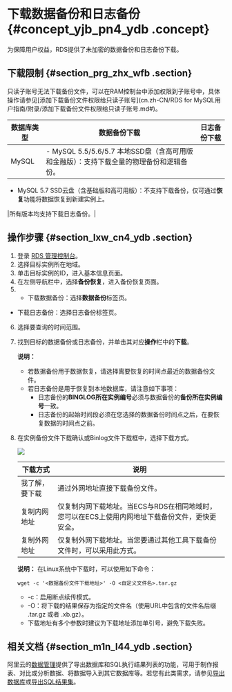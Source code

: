 # 下载数据备份和日志备份 {#concept_yjb_pn4_ydb .concept}

为保障用户权益，RDS提供了未加密的数据备份和日志备份下载。

## 下载限制 {#section_prg_zhx_wfb .section}

只读子账号无法下载备份文件，可以在RAM控制台中添加权限到子账号中，具体操作请参见[添加下载备份文件权限给只读子账号](cn.zh-CN/RDS for MySQL用户指南/附录/添加下载备份文件权限给只读子账号.md#)。

|数据库类型|数据备份下载|日志备份下载|
|-----|------|------|
|MySQL| -   MySQL 5.5/5.6/5.7 本地SSD盘（含高可用版和金融版）：支持下载全量的物理备份和逻辑备份。
-   MySQL 5.7 SSD云盘（含基础版和高可用版）：不支持下载备份，仅可通过**恢复**功能将数据恢复到新建实例上。

 |所有版本均支持下载日志备份。|

## 操作步骤 {#section_lxw_cn4_ydb .section}

1.  登录 [RDS 管理控制台](https://rds.console.aliyun.com/)。
2.  选择目标实例所在地域。
3.  单击目标实例的ID，进入基本信息页面。
4.  在左侧导航栏中，选择**备份恢复**，进入备份恢复页面。
5.  -   下载数据备份：选择**数据备份**标签页。
-   下载日志备份：选择日志备份标签页。
6.  选择要查询的时间范围。
7.  找到目标的数据备份或日志备份，并单击其对应**操作**栏中的**下载**。

    **说明：** 

    -   若数据备份用于数据恢复，请选择离要恢复的时间点最近的数据备份文件。
    -   若日志备份是用于恢复到本地数据库，请注意如下事项：
        -   日志备份的**BINGLOG所在实例编号**必须与数据备份的**备份所在实例编号**一致。
        -   日志备份的起始时间段必须在您选择的数据备份时间点之后，在要恢复数据的时间点之前。
8.  在实例备份文件下载确认或Binlog文件下载框中，选择下载方式。

    ![](http://static-aliyun-doc.oss-cn-hangzhou.aliyuncs.com/assets/img/7966/15446837146231_zh-CN.png)

    |下载方式|说明|
    |----|--|
    |我了解，要下载|通过外网地址直接下载备份文件。|
    |复制内网地址|仅复制内网下载地址。当ECS与RDS在相同地域时，您可以在ECS上使用内网地址下载备份文件，更快更安全。|
    |复制外网地址|仅复制外网下载地址。当您要通过其他工具下载备份文件时，可以采用此方式。|

    **说明：** 在Linux系统中下载时，可以使用如下命令：

    ```
    wget -c '<数据备份文件下载地址>' -O <自定义文件名>.tar.gz
    ```

    -   -c：启用断点续传模式。
    -   -O：将下载的结果保存为指定的文件名（使用URL中包含的文件名后缀 .tar.gz 或者 .xb.gz）。
    -   下载地址有多个参数时建议为下载地址添加单引号，避免下载失败。

## 相关文档 {#section_m1n_l44_ydb .section}

阿里云的[数据管理](https://help.aliyun.com/document_detail/47550.html)提供了导出数据库和SQL执行结果列表的功能，可用于制作报表、对比或分析数据、将数据导入到其它数据库等。若您有此类需求，请参见[导出数据库](https://help.aliyun.com/document_detail/47665.html)或[导出SQL结果集](https://help.aliyun.com/document_detail/47666.html)。

